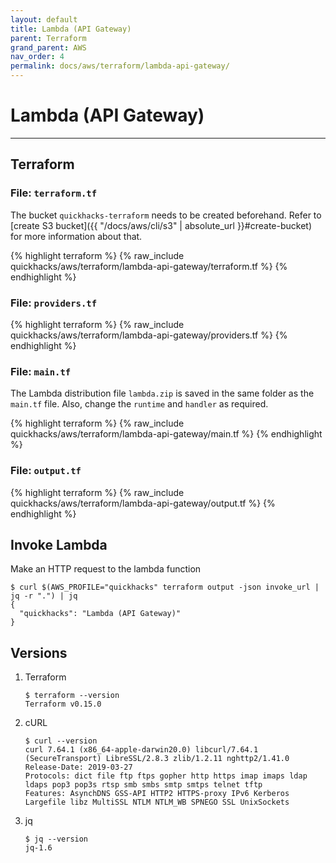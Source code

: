 ```yaml
---
layout: default
title: Lambda (API Gateway)
parent: Terraform
grand_parent: AWS
nav_order: 4
permalink: docs/aws/terraform/lambda-api-gateway/
---
```


# Lambda (API Gateway)

---

## Terraform

### File: `terraform.tf`

The bucket `quickhacks-terraform` needs to be created beforehand. Refer to
[create S3 bucket]({{ "/docs/aws/cli/s3" | absolute_url }}#create-bucket) for more information about that.

{% highlight terraform %}
{% raw_include quickhacks/aws/terraform/lambda-api-gateway/terraform.tf %}
{% endhighlight %}

### File: `providers.tf`

{% highlight terraform %}
{% raw_include quickhacks/aws/terraform/lambda-api-gateway/providers.tf %}
{% endhighlight %}

### File: `main.tf`

The Lambda distribution file `lambda.zip` is saved in the same folder as the `main.tf` file. Also, change the `runtime`
and `handler` as required.

{% highlight terraform %}
{% raw_include quickhacks/aws/terraform/lambda-api-gateway/main.tf %}
{% endhighlight %}

### File: `output.tf`

{% highlight terraform %}
{% raw_include quickhacks/aws/terraform/lambda-api-gateway/output.tf %}
{% endhighlight %}

## Invoke Lambda

Make an HTTP request to the lambda function

```console
$ curl $(AWS_PROFILE="quickhacks" terraform output -json invoke_url | jq -r ".") | jq
{
  "quickhacks": "Lambda (API Gateway)"
}
```

## Versions

1. Terraform

    ```console
    $ terraform --version
    Terraform v0.15.0
    ```

1. cURL

   ```console
   $ curl --version
   curl 7.64.1 (x86_64-apple-darwin20.0) libcurl/7.64.1 (SecureTransport) LibreSSL/2.8.3 zlib/1.2.11 nghttp2/1.41.0
   Release-Date: 2019-03-27
   Protocols: dict file ftp ftps gopher http https imap imaps ldap ldaps pop3 pop3s rtsp smb smbs smtp smtps telnet tftp
   Features: AsynchDNS GSS-API HTTP2 HTTPS-proxy IPv6 Kerberos Largefile libz MultiSSL NTLM NTLM_WB SPNEGO SSL UnixSockets
   ```

1. jq

   ```console
   $ jq --version
   jq-1.6
   ```
